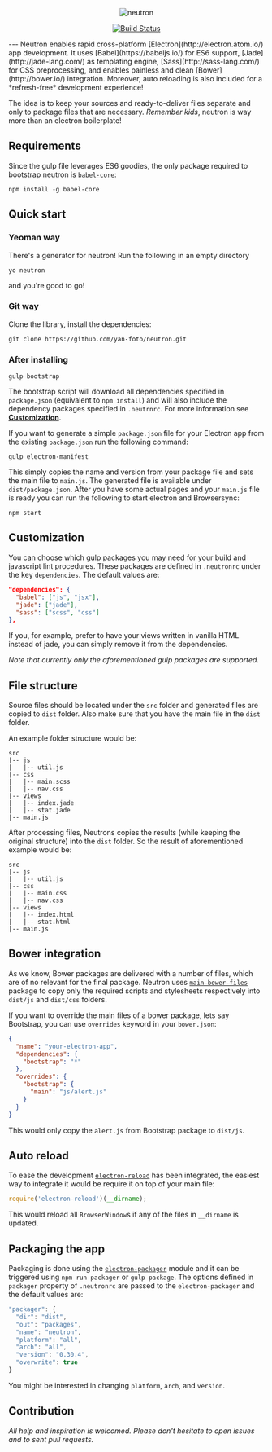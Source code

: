 <p align="center">
  <img alt="neutron" src="https://cloud.githubusercontent.com/assets/1678441/9429889/ccd2253a-49df-11e5-894e-81d52a36eb4b.png">
</p>

<p align="center">
  <a href="https://travis-ci.org/yan-foto/neutron"><img alt="Build Status" src="https://travis-ci.org/yan-foto/neutron.svg?branch=master"></a>
</p>
---
Neutron enables rapid cross-platform [Electron](http://electron.atom.io/) app development. It uses [Babel](https://babeljs.io/) for ES6 support, [Jade](http://jade-lang.com/) as templating engine, [Sass](http://sass-lang.com/)
 for CSS preprocessing, and enables painless and clean [Bower](http://bower.io/) integration. Moreover, auto reloading is also included for a *refresh-free* development experience!

 The idea is to keep your sources and ready-to-deliver files separate and only to package files that are necessary. *Remember kids*, neutron is way more than an electron boilerplate!

## Requirements
Since the gulp file leverages ES6 goodies, the only package required to bootstrap neutron is [`babel-core`](https://www.npmjs.com/package/babel-core):

```
npm install -g babel-core
```

## Quick start
### Yeoman way
There's a generator for neutron! Run the following in an empty directory

```
yo neutron
```

and you're good to go!

### Git way
Clone the library, install the dependencies:

```
git clone https://github.com/yan-foto/neutron.git
```

### After installing

```
gulp bootstrap
```

The bootstrap script will download all dependencies specified in `package.json` (equivalent to `npm install`) and will also include the dependency packages specified in `.neutrnrc`. For more information see [**Customization**](#customization).

If you want to generate a simple `package.json` file for your Electron app from the existing `package.json` run the following command:

```
gulp electron-manifest
```

This simply copies the name and version from your package file and sets the main file to `main.js`. The generated file is available under `dist/package.json`. After you have some actual pages and your `main.js` file is ready you can run the following to start electron and Browsersync:

```
npm start
```

## Customization
You can choose which gulp packages you may need for your build and javascript lint procedures. These packages are defined in `.neutronrc` under the key `dependencies`. The default values are:

```json
"dependencies": {
  "babel": ["js", "jsx"],
  "jade": ["jade"],
  "sass": ["scss", "css"]
},
```

If you, for example, prefer to have your views written in vanilla HTML instead of jade, you can simply remove it from the dependencies.

*Note that currently only the aforementioned gulp packages are supported.*

## File structure
Source files should be located under the `src` folder and generated files are copied to `dist` folder. Also make sure that you have the main file in the `dist` folder.

An example folder structure would be:

```
src
|-- js
|   |-- util.js
|-- css
|   |-- main.scss
|   |-- nav.css
|-- views
|   |-- index.jade
|   |-- stat.jade
|-- main.js
```

After processing files, Neutrons copies the results (while keeping the original structure) into the `dist` folder. So the result of aforementioned example would be:

```
src
|-- js
|   |-- util.js
|-- css
|   |-- main.css
|   |-- nav.css
|-- views
|   |-- index.html
|   |-- stat.html
|-- main.js
```


## Bower integration
As we know, Bower packages are delivered with a number of files, which are of no relevant for the final package. Neutron uses [`main-bower-files`](https://github.com/ck86/main-bower-files) package to copy only the required scripts and stylesheets respectively into `dist/js` and `dist/css` folders.

If you want to override the main files of a bower package, lets say Bootstrap, you can use `overrides` keyword in your `bower.json`:

```json
{
  "name": "your-electron-app",
  "dependencies": {
    "bootstrap": "*"
  },
  "overrides": {
    "bootstrap": {
      "main": "js/alert.js"
    }
  }
}
```

This would only copy the `alert.js` from Bootstrap package to `dist/js`.

## Auto reload
To ease the development [`electron-reload`](https://github.com/yan-foto/electron-reload) has been integrated, the easiest way to integrate it would be require it on top of your main file:

```js
require('electron-reload')(__dirname);
```

This would reload all `BrowserWindow`s if any of the files in `__dirname` is updated.

## Packaging the app
Packaging is done using the [`electron-packager`](https://github.com/maxogden/electron-packager) module and it can be triggered using `npm run packager` or `gulp package`. The options defined in `packager` property of `.neutronrc` are passed to the `electron-packager` and the default values are:

```js
"packager": {
  "dir": "dist",
  "out": "packages",
  "name": "neutron",
  "platform": "all",
  "arch": "all",
  "version": "0.30.4",
  "overwrite": true
}
```

You might be interested in changing `platform`, `arch`, and `version`.

## Contribution
*All help and inspiration is welcomed. Please don't hesitate to open issues and to sent pull requests.*
